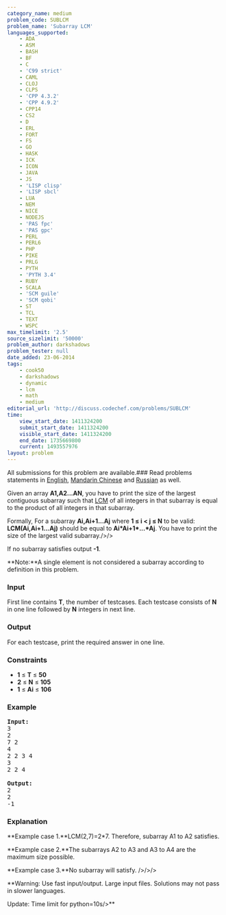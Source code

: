 ```yaml
---
category_name: medium
problem_code: SUBLCM
problem_name: 'Subarray LCM'
languages_supported:
    - ADA
    - ASM
    - BASH
    - BF
    - C
    - 'C99 strict'
    - CAML
    - CLOJ
    - CLPS
    - 'CPP 4.3.2'
    - 'CPP 4.9.2'
    - CPP14
    - CS2
    - D
    - ERL
    - FORT
    - FS
    - GO
    - HASK
    - ICK
    - ICON
    - JAVA
    - JS
    - 'LISP clisp'
    - 'LISP sbcl'
    - LUA
    - NEM
    - NICE
    - NODEJS
    - 'PAS fpc'
    - 'PAS gpc'
    - PERL
    - PERL6
    - PHP
    - PIKE
    - PRLG
    - PYTH
    - 'PYTH 3.4'
    - RUBY
    - SCALA
    - 'SCM guile'
    - 'SCM qobi'
    - ST
    - TCL
    - TEXT
    - WSPC
max_timelimit: '2.5'
source_sizelimit: '50000'
problem_author: darkshadows
problem_tester: null
date_added: 23-06-2014
tags:
    - cook50
    - darkshadows
    - dynamic
    - lcm
    - math
    - medium
editorial_url: 'http://discuss.codechef.com/problems/SUBLCM'
time:
    view_start_date: 1411324200
    submit_start_date: 1411324200
    visible_start_date: 1411324200
    end_date: 1735669800
    current: 1493557976
layout: problem
---
```

All submissions for this problem are available.###  Read problems statements in [English](http://www.codechef.com/download/translated/COOK50/english/SUBLCM.pdf), [Mandarin Chinese](http://www.codechef.com/download/translated/COOK50/mandarin/SUBLCM.pdf) and [Russian](http://www.codechef.com/download/translated/COOK50/russian/SUBLCM.pdf) as well.

Given an array **A1,A2...AN**, you have to print the size of the largest contiguous subarray such that
[LCM](http://en.wikipedia.org/wiki/Least_common_multiple) of all integers in that subarray is equal to the product of all integers in that subarray.

Formally,
 For a subarray **Ai,Ai+1...Aj** where **1 ≤ i < j ≤ N** to be valid: **LCM(Ai,Ai+1...Aj)** should be equal to **Ai\*Ai+1\*...\*Aj**. You have to print the size of the largest valid subarray./>/>

If no subarray satisfies output **-1**.

**Note:**A single element is not considered a subarray according to definition in this problem.

### Input

First line contains **T**, the number of testcases. Each testcase consists of **N** in one line followed by **N** integers in next line.

### Output

For each testcase, print the required answer in one line.

### Constraints

- **1** ≤ **T** ≤ **50**
- **2** ≤ **N** ≤ **105**
- **1** ≤ **Ai** ≤ **106**

### Example

<pre><b>Input:</b>
3
2
7 2
4
2 2 3 4
3
2 2 4

<b>Output:</b>
2
2
-1
</pre>
### Explanation

**Example case 1.**LCM(2,7)=2\*7. Therefore, subarray A1 to A2 satisfies.

**Example case 2.**The subarrays A2 to A3 and A3 to A4 are the maximum size possible.

**Example case 3.**No subarray will satisfy.
/>/>/>

**Warning: Use fast input/output. Large input files. Solutions may not pass in slower languages.

Update: Time limit for python=10s/>**
